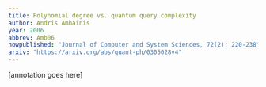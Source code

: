 ```yaml
---
title: Polynomial degree vs. quantum query complexity
author: Andris Ambainis
year: 2006
abbrev: Amb06
howpublished: "Journal of Computer and System Sciences, 72(2): 220-238"
arxiv: "https://arxiv.org/abs/quant-ph/0305028v4"
---
```


[annotation goes here]
